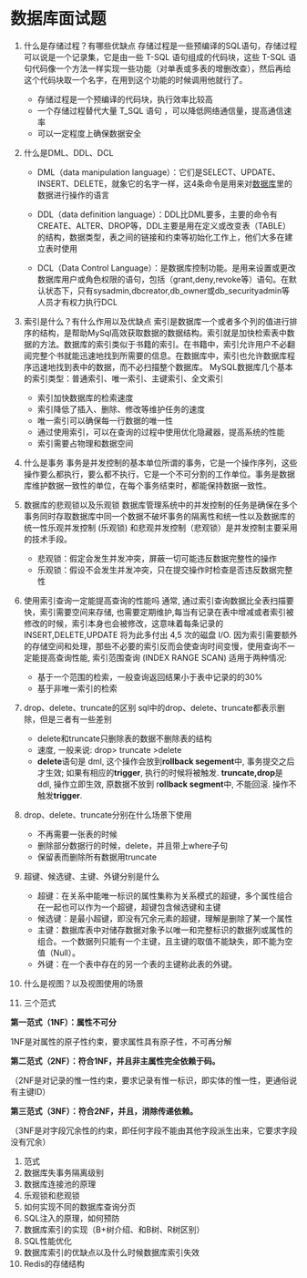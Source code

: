# 数据库面试题

1. 什么是存储过程？有哪些优缺点
   存储过程是一些预编译的SQL语句，存储过程可以说是一个记录集，它是由一些 T-SQL 语句组成的代码块，这些 T-SQL 语句代码像一个方法一样实现一些功能（对单表或多表的增删改查），然后再给这个代码块取一个名字，在用到这个功能的时候调用他就行了。
   
   - 存储过程是一个预编译的代码块，执行效率比较高
   - 一个存储过程替代大量 T_SQL 语句 ，可以降低网络通信量，提高通信速率
   - 可以一定程度上确保数据安全
   
2. 什么是DML、DDL、DCL

   - DML（data manipulation language）：它们是SELECT、UPDATE、INSERT、DELETE，就象它的名字一样，这4条命令是用来对[数据库](http://lib.csdn.net/base/mysql)里的数据进行操作的语言

   - DDL（data definition language）：DDL比DML要多，主要的命令有CREATE、ALTER、DROP等，DDL主要是用在定义或改变表（TABLE）的结构，数据类型，表之间的链接和约束等初始化工作上，他们大多在建立表时使用
   - DCL（Data Control Language）：是数据库控制功能。是用来设置或更改数据库用户或角色权限的语句，包括（grant,deny,revoke等）语句。在默认状态下，只有sysadmin,dbcreator,db_owner或db_securityadmin等人员才有权力执行DCL

3. 索引是什么？有什么作用以及优缺点
   索引是数据库一个或者多个列的值进行排序的结构，是帮助MySql高效获取数据的数据结构。索引就是加快检索表中数据的方法。数据库的索引类似于书籍的索引。在书籍中，索引允许用户不必翻阅完整个书就能迅速地找到所需要的信息。在数据库中，索引也允许数据库程序迅速地找到表中的数据，而不必扫描整个数据库。
   MySQL数据库几个基本的索引类型：普通索引、唯一索引、主键索引、全文索引
   - 索引加快数据库的检索速度
   - 索引降低了插入、删除、修改等维护任务的速度
   - 唯一索引可以确保每一行数据的唯一性
   - 通过使用索引，可以在查询的过程中使用优化隐藏器，提高系统的性能
   - 索引需要占物理和数据空间

4. 什么是事务
   事务是并发控制的基本单位所谓的事务，它是一个操作序列，这些操作要么都执行，要么都不执行，它是一个不可分割的工作单位。事务是数据库维护数据一致性的单位，在每个事务结束时，都能保持数据一致性。

5. 数据库的悲观锁以及乐观锁
   数据库管理系统中的并发控制的任务是确保在多个事务同时存取数据库中同一个数据不破坏事务的隔离性和统一性以及数据库的统一性乐观并发控制 (乐观锁) 和悲观并发控制（悲观锁）是并发控制主要采用的技术手段。
   - 悲观锁：假定会发生并发冲突，屏蔽一切可能违反数据完整性的操作
   - 乐观锁：假设不会发生并发冲突，只在提交操作时检查是否违反数据完整性

6. 使用索引查询一定能提高查询的性能吗
   通常, 通过索引查询数据比全表扫描要快，索引需要空间来存储, 也需要定期维护,每当有记录在表中增减或者索引被修改的时候，索引本身也会被修改，这意味着每条记录的 INSERT,DELETE,UPDATE 将为此多付出 4,5 次的磁盘 I/O. 因为索引需要额外的存储空间和处理，那些不必要的索引反而会使查询时间变慢，使用查询不一定能提高查询性能, 索引范围查询 (INDEX RANGE SCAN) 适用于两种情况:
   - 基于一个范围的检索，一般查询返回结果小于表中记录的的30%
   - 基于非唯一索引的检索

7. drop、delete、truncate的区别
   sql中的drop、delete、truncate都表示删除，但是三者有一些差别
   - delete和truncate只删除表的数据不删除表的结构
   - 速度, 一般来说: drop> truncate >delete
   - **delete**语句是 dml, 这个操作会放到**rollback segement**中, 事务提交之后才生效;
     如果有相应的**trigger**, 执行的时候将被触发. **truncate,drop**是 ddl, 操作立即生效, 原数据不放到 r**ollback segment**中, 不能回滚. 操作不触发**trigger**.

8. drop、delete、truncate分别在什么场景下使用
   - 不再需要一张表的时候
   - 删除部分数据行的时候，delete，并且带上where子句
   - 保留表而删除所有数据用truncate

9. 超键、候选键、主键、外键分别是什么
   - 超键：在关系中能唯一标识的属性集称为关系模式的超键，多个属性组合在一起也可以作为一个超键，超键包含候选键和主键
   - 候选键：是最小超键，即没有冗余元素的超键，理解是删除了某一个属性
   - 主键：数据库表中对储存数据对象予以唯一和完整标识的数据列或属性的组合。一个数据列只能有一个主键，且主键的取值不能缺失，即不能为空值（Null）。
   - 外键：在一个表中存在的另一个表的主键称此表的外键。

10. 什么是视图？以及视图使用的场景

11. 三个范式

**第一范式（1NF）：属性不可分**

1NF是对属性的原子性约束，要求属性具有原子性，不可再分解

**第二范式（2NF）：符合1NF，并且非主属性完全依赖于码。**

（2NF是对记录的惟一性约束，要求记录有惟一标识，即实体的惟一性，更通俗说有主键ID）

**第三范式（3NF）：符合2NF，并且，消除传递依赖。**

  （3NF是对字段冗余性的约束，即任何字段不能由其他字段派生出来，它要求字段没有冗余）

1. 范式
2. 数据库失事务隔离级别
3. 数据库连接池的原理
4. 乐观锁和悲观锁
5. 如何实现不同的数据库查询分页
6. SQL注入的原理，如何预防
7. 数据库索引的实现（B+树介绍、和B树、R树区别）
8. SQL性能优化
9. 数据库索引的优缺点以及什么时候数据库索引失效
10. Redis的存储结构